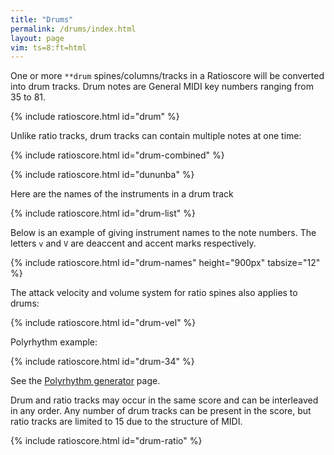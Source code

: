 ```yaml
---
title: "Drums"
permalink: /drums/index.html
layout: page
vim: ts=8:ft=html
---
```


One or more `**drum` spines/columns/tracks in a Ratioscore will be
converted into drum tracks.  Drum notes are General MIDI key numbers
ranging from 35 to 81.

{% include ratioscore.html id="drum" %}
<script type="application/x-ratioscore" id="drum">
**dtime	**drum	**drum
*MM120	*	*
*	*	*
1	60	.
0.75	61	.
0.25	62	60
0.25	63	61
2	64	62
1.5	65	63
1	66	64
0.5	67	.
*-	*-	*-
</script>

Unlike ratio tracks, drum tracks can contain multiple notes at one time:

{% include ratioscore.html id="drum-combined" %}
<script type="application/x-ratioscore" id="drum-combined">
**dtime	**drum
*MM120	*
*	*
1	60
0.75	61
0.25	62 60
0.25	63 61
2	64 62
1.5	65 63
1	66 64
0.5	67
*-	*-
</script>

{% include ratioscore.html id="dununba" %}
<script type="application/x-ratioscore" id="dununba">
!!!OTL@@MKU: Dununba
!!!OTL@EN: The dance of the strong men
!!!filter: myank -m 0,1*40
**recip	**drum	**drum	**drum	**drum	**drum	**drum
=0	=0	=0	=0	=0	=0	=0
!	!bell	!djembe	!djembe	!djembe	!dundun	!clave
*	*vel:45	*vel:50	*vel:60	*vel:60	*vel:50	*vel:90
*MM164	*	*	*	*	*	*
*M12/8	*	*	*	*	*	*
=1	=1	=1	=1	=1	=1	=1
8	68V	50V	47V	.	62V	75V
8	.	.	47	.	.	.
8	68	50	.	50	63	75
8	68V	50V	.	.	63V	75V
8	.	47	.	47	.	.
8	68	47	.	50	63	.
8	.	50V	47V	.	.	75V
8	68	.	47	.	63	.
8	68	.	45	50	63	75
8	.	50V	.	.	.	75V
8	68	47	45	47	63	.
8	.	47	.	50	.	.
=	=	=	=	=	=	=
*-	*-	*-	*-	*-	*-	*-
!!!URL: http://africandanceblog.blogspot.com/2011/09/dununba-strong-man-dance.html
</script>


Here are the names of the instruments in a drum track

{% include ratioscore.html id="drum-list" %}
<script type="application/x-ratioscore" id="drum-list">
!!!OTL: General MIDI Drum List
**dtime	**drum	**name
1	35	acoustic bass drum
1	36	electric bass drum
1	37	side stick
1	38	acoustic snare
1	39	hand clap
1	40	electric snare
1	41	low floor tom
1	42	closed hi-hat
1	43	high floor tom
1	44	pedal hi-hat
1	45	low tom
1	46	open hi-hat
1	47	low-mid tom
1	48	hi-mid tom
1	49	crash cymbal 1
1	50	high tom
1	51	ride cymbal 1
1	52	chinese cymbal
1	53	ride bell
1	54	tambourine
1	55	slpash cymbal
1	56	cowbell
1	57	crash cymbal 2
1	58	vibra slap
1	59	ride cymbal 2
1	60	high bongo
1	61	low bongo
1	62	mute high conga
1	63	open high conga
1	64	low conga
1	65	high timbale
1	66	low timbale
1	67	high agogo
1	68	low agogo
1	69	cabasa
1	70	maracas
1	71	short whistle
1	72	long whistle
1	73	short guiro
1	74	long guiro
1	75	claves
1	76	high woodblock
1	77	low woodblock
1	78	mute cuica
1	79	open cuica
1	80	mute triangle
1	81	open triangle
*-	*-	*-
</script>


Below is an example of giving instrument names to the note numbers.
The letters `v` and `V` are deaccent and accent marks respectively.


{% include ratioscore.html id="drum-names" height="900px" tabsize="12" %}
<script type="application/x-ratioscore" id="drum-names">
!!!RDF**drum: triangle = 81
!!!RDF**drum: clap = 39
!!!RDF**drum: bongo = 61
!!!RDF**drum: bell = 56
!!!RDF**drum: ocelot = 76
**dtime	**drum	**drum	**drum	**drum
=0	=0	=0	=0	=0
*MM380	*vel:40	*vel:50	*vel:60	*vel:60
=1	=1	=1	=1	=1
1	triangleV	clap	bongo	ocelotV
1	.	.	.	bellv
1	.	.	bongo	ocelotV
1	.	.	.	bellv
=2	=2	=2	=2	=2
1	.	clap	bongo	ocelotV
1	.	.	.	bellv
1	triangleVVV	.	bongoV	ocelotV
1	triangle	.	.	bellv
=3	=3	=3	=3	=3
1	.	clap	bongo	.
1	.	.	.	.
1	triangle	.	.	ocelotv
1	.	.	.	bellV ocelotV
=4	=4	=4	=4	=4
1	.	clap	bongo	bellv
1	trianglev	.	.	.
1	.	.	.	.
1	.	.	.	bellV
=5	=5	=5	=5	=5
1	.	clap	.	bellv ocelotv
1	trianglev	.	bongoV	ocelotV
1	.	.	bongovv	ocelotV
1	.	clap	.	bellv ocelotv
=6	=6	=6	=6	=6
1	.	clap	.	bellV
1	.	.	bongo	.
1	triangleVV	.	bongoV	.
1	.	clap	.	bellv
=7	=7	=7	=7	=7
1	.	clap	.	ocelotV
1	.	.	bongovv	ocelotv
1	.	.	bongoVV	.
1	.	clap	.	bellv ocelotv
=8	=8	=8	=8	=8
1	triangleVV	clapVV	bongoVV	ocelotVV
*MM390	*	*	*	*
*-	*-	*-	*-	*-
!!!filter: myank -m 0,1-7,6-1,1*3,2*4,3*5,4*6,5*7,6*8,7*9,8*3,1,2,1,3,1,4,1,5,1,6,1,7,6,7,5,7,4,7,3,7,2,7,1*8,2*7,3*6,4*5,5*4,6*3,7*2,8*5
</script>



The attack velocity and volume system for ratio spines also applies to 
drums:


{% include ratioscore.html id="drum-vel" %}
<script type="application/x-ratioscore" id="drum-vel">
**recip	**drum
*M3/4	*vel:40
*MM144	*vstep:60
=1	=1
4	77V
4	77
4	77
=2	=2
4	77V
4	77
4	77
=3	=3
4	77V
4	77
4	77
=4	=4
4	77V
4	77
4	77
==	==
*-	*-
</script>

Polyrhythm example:

{% include ratioscore.html id="drum-34" %}
<script type="application/x-ratioscore" id="drum-34">
!!!filter: myank -m 0,43*3,53,43*2,53*2,43,53*3,1
**dtime	**drum	**drum
=0	=0	=0
*MM500	*	*
=43	=43	=43
!! 4 against 3
1	76	77
1	.	.
1	.	.
1	76	.
1	.	77
1	.	.
1	76	.
1	.	.
1	.	77
1	76	.
1	.	.
1	.	.
=53	=53	=53
!! 5 against 3
1	76	77
1	.	.
1	.	.
1	76	.
1	.	.
1	.	77
1	76	.
1	.	.
1	.	.
1	76	.
1	.	77
1	.	.
1	76	.
1	.	.
1	.	.
=1	=1	=1
1	76	77
=	=	=
*-	*-	*-
</script>

See the <a href="/polyrhythm">Polyrhythm generator</a> page.

Drum and ratio tracks may occur in the same score and can
be interleaved in any order.  Any number of drum tracks can
be present in the score, but ratio tracks are limited to 
15 due to the structure of MIDI.

{% include ratioscore.html id="drum-ratio" %}
<script type="application/x-ratioscore" id="drum-ratio">
!!!filter: myank -m 0,1,2,3,2,1,3,2*2,1,3,1*2,2,3,2,3,2*3,1*4,3
**dtime	**ratio	**drum	**ratio
=0	=0	=0	=0
*MM240	*I#14	*	*Iclars
*	*ref:C2	*	*ref:F#1
*	*vel:60	*vel:50	*vel:30
=1	=1	=1	=1
1	9	77 76	.
1	.	.	9
1	8	.	.
1	.	76	8
1	.	77	.
1	7	.	.
1	.	76	7
1	9	.	.
1	.	77	9
1	.	76	.
1	10	.	.
1	.	.	10
=2	=2	=2	=2
1	.	77	10
1	10	.	8
1	8	.	.
1	.	76	9
1	9	.	.
1	.	77	.
1	.	76	8
1	8	.	.
1	10	.	.
1	.	76	10
1	.	77	9
1	9	.	8
1	.	76	7
1	7	.	.
1	.	.	6
=3	=3	=3	=3
1	1/2	77	3
4	0	.	.
=	=	=	=
*-	*-	*-	*-

